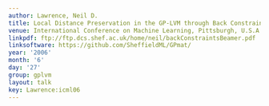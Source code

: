 ```yaml
---
author: Lawrence, Neil D.
title: Local Distance Preservation in the GP-LVM through Back Constraints
venue: International Conference on Machine Learning, Pittsburgh, U.S.A.
linkpdf: ftp://ftp.dcs.shef.ac.uk/home/neil/backConstraintsBeamer.pdf
linksoftware: https://github.com/SheffieldML/GPmat/
year: '2006'
month: '6'
day: '27'
group: gplvm
layout: talk
key: Lawrence:icml06
---
```

